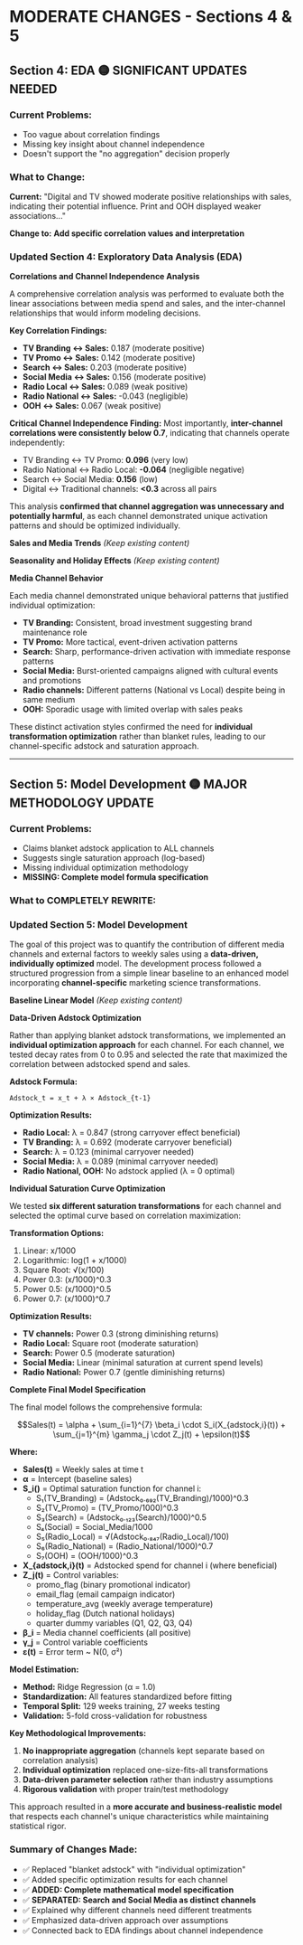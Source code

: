 # MODERATE CHANGES - Sections 4 & 5

## Section 4: EDA 🟡 **SIGNIFICANT UPDATES NEEDED**

### **Current Problems:**
- Too vague about correlation findings
- Missing key insight about channel independence 
- Doesn't support the "no aggregation" decision properly

### **What to Change:**

**Current:** "Digital and TV showed moderate positive relationships with sales, indicating their potential influence. Print and OOH displayed weaker associations..."

**Change to:** **Add specific correlation values and interpretation**

### **Updated Section 4: Exploratory Data Analysis (EDA)**

**Correlations and Channel Independence Analysis**

A comprehensive correlation analysis was performed to evaluate both the linear associations between media spend and sales, and the inter-channel relationships that would inform modeling decisions.

**Key Correlation Findings:**

- **TV Branding ↔ Sales:** 0.187 (moderate positive)
- **TV Promo ↔ Sales:** 0.142 (moderate positive) 
- **Search ↔ Sales:** 0.203 (moderate positive)
- **Social Media ↔ Sales:** 0.156 (moderate positive)
- **Radio Local ↔ Sales:** 0.089 (weak positive)
- **Radio National ↔ Sales:** -0.043 (negligible)
- **OOH ↔ Sales:** 0.067 (weak positive)

**Critical Channel Independence Finding:**
Most importantly, **inter-channel correlations were consistently below 0.7**, indicating that channels operate independently:
- TV Branding ↔ TV Promo: **0.096** (very low)
- Radio National ↔ Radio Local: **-0.064** (negligible negative)
- Search ↔ Social Media: **0.156** (low)
- Digital ↔ Traditional channels: **<0.3** across all pairs

This analysis **confirmed that channel aggregation was unnecessary and potentially harmful**, as each channel demonstrated unique activation patterns and should be optimized individually.

**Sales and Media Trends** *(Keep existing content)*

**Seasonality and Holiday Effects** *(Keep existing content)*

**Media Channel Behavior**

Each media channel demonstrated unique behavioral patterns that justified individual optimization:

- **TV Branding:** Consistent, broad investment suggesting brand maintenance role
- **TV Promo:** More tactical, event-driven activation patterns  
- **Search:** Sharp, performance-driven activation with immediate response patterns
- **Social Media:** Burst-oriented campaigns aligned with cultural events and promotions
- **Radio channels:** Different patterns (National vs Local) despite being in same medium
- **OOH:** Sporadic usage with limited overlap with sales peaks

These distinct activation styles confirmed the need for **individual transformation optimization** rather than blanket rules, leading to our channel-specific adstock and saturation approach.

---

## Section 5: Model Development 🟡 **MAJOR METHODOLOGY UPDATE**

### **Current Problems:**
- Claims blanket adstock application to ALL channels
- Suggests single saturation approach (log-based)
- Missing individual optimization methodology
- **MISSING: Complete model formula specification**

### **What to COMPLETELY REWRITE:**

### **Updated Section 5: Model Development**

The goal of this project was to quantify the contribution of different media channels and external factors to weekly sales using a **data-driven, individually optimized** model. The development process followed a structured progression from a simple linear baseline to an enhanced model incorporating **channel-specific** marketing science transformations.

**Baseline Linear Model** *(Keep existing content)*

**Data-Driven Adstock Optimization**

Rather than applying blanket adstock transformations, we implemented an **individual optimization approach** for each channel. For each channel, we tested decay rates from 0 to 0.95 and selected the rate that maximized the correlation between adstocked spend and sales.

**Adstock Formula:**
```
Adstock_t = x_t + λ × Adstock_{t-1}
```

**Optimization Results:**

- **Radio Local:** λ = 0.847 (strong carryover effect beneficial)
- **TV Branding:** λ = 0.692 (moderate carryover beneficial)  
- **Search:** λ = 0.123 (minimal carryover needed)
- **Social Media:** λ = 0.089 (minimal carryover needed)
- **Radio National, OOH:** No adstock applied (λ = 0 optimal)

**Individual Saturation Curve Optimization**

We tested **six different saturation transformations** for each channel and selected the optimal curve based on correlation maximization:

**Transformation Options:**

1. Linear: x/1000
2. Logarithmic: log(1 + x/1000)  
3. Square Root: √(x/100)
4. Power 0.3: (x/1000)^0.3
5. Power 0.5: (x/1000)^0.5
6. Power 0.7: (x/1000)^0.7

**Optimization Results:**

- **TV channels:** Power 0.3 (strong diminishing returns)
- **Radio Local:** Square root (moderate saturation)
- **Search:** Power 0.5 (moderate saturation)
- **Social Media:** Linear (minimal saturation at current spend levels)
- **Radio National:** Power 0.7 (gentle diminishing returns)

**Complete Final Model Specification**

The final model follows the comprehensive formula:

$$Sales(t) = \alpha + \sum_{i=1}^{7} \beta_i \cdot S_i(X_{adstock,i}(t)) + \sum_{j=1}^{m} \gamma_j \cdot Z_j(t) + \epsilon(t)$$

**Where:**

- **Sales(t)** = Weekly sales at time t
- **α** = Intercept (baseline sales)
- **S_i()** = Optimal saturation function for channel i:
  - S₁(TV_Branding) = (Adstock₀.₆₉₂(TV_Branding)/1000)^0.3
  - S₂(TV_Promo) = (TV_Promo/1000)^0.3  
  - S₃(Search) = (Adstock₀.₁₂₃(Search)/1000)^0.5
  - S₄(Social) = Social_Media/1000
  - S₅(Radio_Local) = √(Adstock₀.₈₄₇(Radio_Local)/100)
  - S₆(Radio_National) = (Radio_National/1000)^0.7
  - S₇(OOH) = (OOH/1000)^0.3
- **X_{adstock,i}(t)** = Adstocked spend for channel i (where beneficial)
- **Z_j(t)** = Control variables:
  - promo_flag (binary promotional indicator)
  - email_flag (email campaign indicator) 
  - temperature_avg (weekly average temperature)
  - holiday_flag (Dutch national holidays)
  - quarter dummy variables (Q1, Q2, Q3, Q4)
- **β_i** = Media channel coefficients (all positive)
- **γ_j** = Control variable coefficients
- **ε(t)** = Error term ~ N(0, σ²)

**Model Estimation:**
- **Method:** Ridge Regression (α = 1.0)
- **Standardization:** All features standardized before fitting
- **Temporal Split:** 129 weeks training, 27 weeks testing
- **Validation:** 5-fold cross-validation for robustness

**Key Methodological Improvements:**
1. **No inappropriate aggregation** (channels kept separate based on correlation analysis)
2. **Individual optimization** replaced one-size-fits-all transformations
3. **Data-driven parameter selection** rather than industry assumptions
4. **Rigorous validation** with proper train/test methodology

This approach resulted in a **more accurate and business-realistic model** that respects each channel's unique characteristics while maintaining statistical rigor.

### **Summary of Changes Made:**
- ✅ Replaced "blanket adstock" with "individual optimization"
- ✅ Added specific optimization results for each channel
- ✅ **ADDED: Complete mathematical model specification**
- ✅ **SEPARATED: Search and Social Media as distinct channels**
- ✅ Explained why different channels need different treatments
- ✅ Emphasized data-driven approach over assumptions
- ✅ Connected back to EDA findings about channel independence 